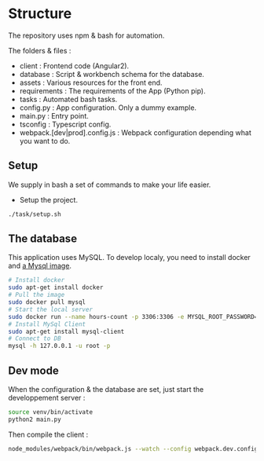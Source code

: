

# Structure

The repository uses npm & bash for automation.

The folders & files :
- client : Frontend code (Angular2).
- database : Script & workbench schema for the database.
- assets : Various resources for the front end.
- requirements : The requirements of the App (Python pip).
- tasks : Automated bash tasks.
- config.py : App configuration. Only a dummy example.
- main.py : Entry point.
- tsconfig : Typescript config.
- webpack.[dev|prod].config.js : Webpack configuration depending what you want to do.

## Setup

We supply in bash a set of commands to make your life easier.

- Setup the project.
```bash
./task/setup.sh
```

## The database

This application uses MySQL. To develop localy, you need to install docker and [a Mysql image](https://hub.docker.com/_/mysql/).

```bash
# Install docker
sudo apt-get install docker
# Pull the image
sudo docker pull mysql
# Start the local server
sudo docker run --name hours-count -p 3306:3306 -e MYSQL_ROOT_PASSWORD=localroot1234 -d mysql
# Install MySql Client
sudo apt-get install mysql-client
# Connect to DB
mysql -h 127.0.0.1 -u root -p
```

## Dev mode

When the configuration & the database are set, just start the developpement server :

```bash
source venv/bin/activate
python2 main.py
```

Then compile the client :

```bash
node_modules/webpack/bin/webpack.js --watch --config webpack.dev.config.js
```
